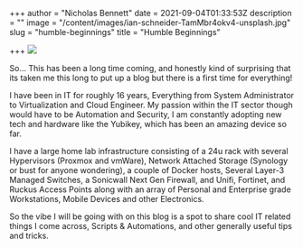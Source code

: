 +++
author = "Nicholas Bennett"
date = 2021-09-04T01:33:53Z
description = ""
image = "/content/images/ian-schneider-TamMbr4okv4-unsplash.jpg"
slug = "humble-beginnings"
title = "Humble Beginnings"

+++
![](/uploads/ian-schneider-tammbr4okv4-unsplash.jpg)

So... This has been a long time coming, and honestly kind of surprising that its taken me this long to put up a blog but there is a first time for everything!

I have been in IT for roughly 16 years, Everything from System Administrator to Virtualization and Cloud Engineer. My passion within the IT sector though would have to be Automation and Security, I am constantly adopting new tech and hardware like the Yubikey, which has been an amazing device so far.

I have a large home lab infrastructure consisting of a 24u rack with several Hypervisors (Proxmox and vmWare), Network Attached Storage (Synology or bust for anyone wondering), a couple of Docker hosts, Several Layer-3 Managed Switches, a Sonicwall Next Gen Firewall, and Unifi, Fortinet, and Ruckus Access Points along with an array of Personal and Enterprise grade Workstations, Mobile Devices and other Electronics.

So the vibe I will be going with on this blog is a spot to share cool IT related things I come across, Scripts & Automations, and other generally useful tips and tricks.